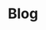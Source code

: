 ---
layout: home
title: "Blog"
excerpt: "Insights and tutorials on Data Science, Machine Learning, and more."
permalink: /blog/
author_profile: true
pagination:
  enabled: true
  category: blog
---
